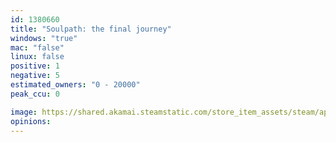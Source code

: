 ```yaml
---
id: 1380660
title: "Soulpath: the final journey"
windows: "true"
mac: "false"
linux: false
positive: 1
negative: 5
estimated_owners: "0 - 20000"
peak_ccu: 0

image: https://shared.akamai.steamstatic.com/store_item_assets/steam/apps/1380660/header.jpg?t=1630371925
opinions:
---
```

